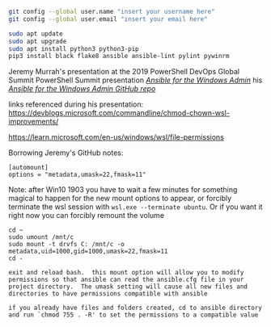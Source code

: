 ```bash
git config --global user.name "insert your username here"
git config --global user.email "insert your email here"
```

```bash
sudo apt update
sudo apt upgrade
sudo apt install python3 python3-pip
pip3 install black flake8 ansible ansible-lint pylint pywinrm
```
Jeremy Murrah's presentation at the 2019 PowerShell DevOps Global Summit PowerShell Summit presentation [*Ansible for the Windows Admin*](https://youtu.be/ZI20Y10OKd0) his [*Ansible for the Windows Admin GitHub repo*](https://github.com/murrahjm/PSSummit2019 )

links referenced during his presentation:
https://devblogs.microsoft.com/commandline/chmod-chown-wsl-improvements/

https://learn.microsoft.com/en-us/windows/wsl/file-permissions


Borrowing Jeremy's GitHub notes: 

```vi
[automount]
options = "metadata,umask=22,fmask=11"
```
Note: after Win10 1903 you have to wait a few minutes for something magical to happen for the new mount options to appear, or forcibly terminate the wsl session with `wsl.exe --terminate ubuntu`.  Or if you want it right now you can forcibly remount the volume
```
cd ~
sudo umount /mnt/c
sudo mount -t drvfs C: /mnt/c -o metadata,uid=1000,gid=1000,umask=22,fmask=11
cd -

exit and reload bash.  this mount option will allow you to modify permissions so that ansible can read the ansible.cfg file in your project directory.  The umask setting will cause all new files and directories to have permissions compatible with ansible

if you already have files and folders created, cd to ansible directory and run `chmod 755 . -R' to set the permissions to a compatible value

